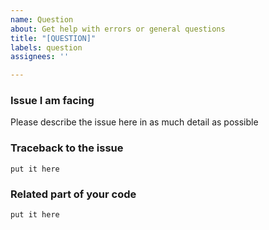 ```yaml
---
name: Question
about: Get help with errors or general questions
title: "[QUESTION]"
labels: question
assignees: ''

---
```


<!--
Hey there, you have a question? We are happy to answer. Please make sure no similar question was opened already.

The following template is a suggestion how you can report an issue you run into whilst using our library. If you just want to ask a question, feel free to delete everything; just make sure you have a describing title :)

Please mind that there is also a users' Telegram group at https://t.me/pythontelegrambotgroup for questions about the library. Questions asked there might be answered quicker than here. In case you are unable to join our group due to Telegram restrictions, you can use our IRC channel at https://webchat.freenode.net/?channels=##python-telegram-bot to participate in the group.
-->

### Issue I am facing
Please describe the issue here in as much detail as possible

### Traceback to the issue
```
put it here
```

### Related part of your code
```python
put it here
```
